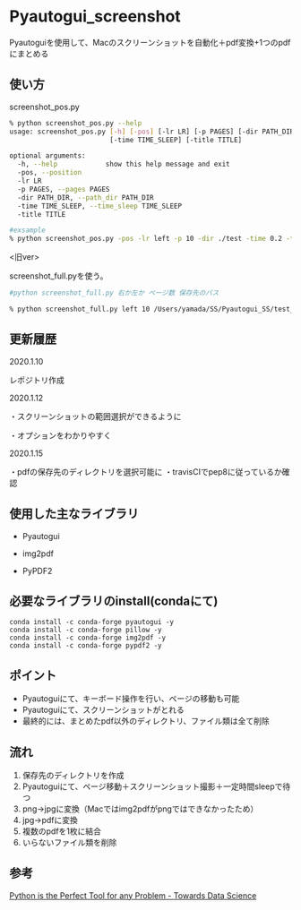 # Pyautogui_screenshot

Pyautoguiを使用して、Macのスクリーンショットを自動化＋pdf変換+1つのpdfにまとめる

## 使い方

screenshot_pos.py

```bash
% python screenshot_pos.py --help
usage: screenshot_pos.py [-h] [-pos] [-lr LR] [-p PAGES] [-dir PATH_DIR]
                         [-time TIME_SLEEP] [-title TITLE]

optional arguments:
  -h, --help            show this help message and exit
  -pos, --position
  -lr LR
  -p PAGES, --pages PAGES
  -dir PATH_DIR, --path_dir PATH_DIR
  -time TIME_SLEEP, --time_sleep TIME_SLEEP
  -title TITLE

#exsample
% python screenshot_pos.py -pos -lr left -p 10 -dir ./test -time 0.2 -title test
```



<旧ver>

screenshot_full.pyを使う。

```bash
#python screenshot_full.py 右か左か ページ数 保存先のパス

% python screenshot_full.py left 10 /Users/yamada/SS/Pyautogui_SS/test_dir
```



## 更新履歴

2020.1.10

レポジトリ作成

2020.1.12

・スクリーンショットの範囲選択ができるように

・オプションをわかりやすく

2020.1.15  

・pdfの保存先のディレクトリを選択可能に
・travisCIでpep8に従っているか確認


## 使用した主なライブラリ

- Pyautogui

- img2pdf

- PyPDF2

  

## 必要なライブラリのinstall(condaにて)

```
conda install -c conda-forge pyautogui -y
conda install -c conda-forge pillow -y
conda install -c conda-forge img2pdf -y
conda install -c conda-forge pypdf2 -y
```



## ポイント

- Pyautoguiにて、キーボード操作を行い、ページの移動も可能
- Pyautoguiにて、スクリーンショットがとれる
- 最終的には、まとめたpdf以外のディレクトリ、ファイル類は全て削除



## 流れ

1. 保存先のディレクトリを作成
2. Pyautoguiにて、ページ移動＋スクリーンショット撮影＋一定時間sleepで待つ
3. png→jpgに変換（Macではimg2pdfがpngではできなかったため）
4. jpg→pdfに変換
5. 複数のpdfを1枚に結合
6. いらないファイル類を削除



## 参考

[Python is the Perfect Tool for any Problem - Towards Data Science](https://towardsdatascience.com/python-is-the-perfect-tool-for-any-problem-f2ba42889a85)
